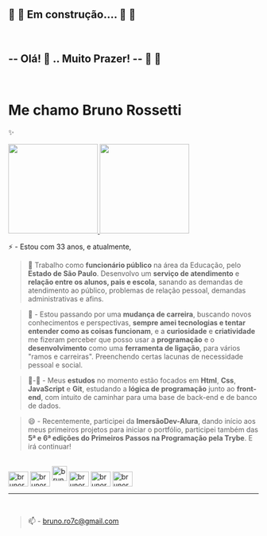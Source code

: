 ## 🚧 🚧 Em construção.... 🚧 🚧 
<br>

## **-- Olá!** 👋 ..  **Muito Prazer! --** 🤗 🤝
<br>

# **Me chamo Bruno Rossetti**<br>

 ✨
<div>
    <a href="https://github.com/brunoro7/github-readme-stats">
        <img height="180vh"  src="https://github-readme-stats.vercel.app/api/top-langs/?username=brunoro7&count_private=true&theme=tokyonight" />
        <img height="180vh"  src="https://github-readme-stats.vercel.app/api?username=brunoro7&count_private=true&show_icons=true&theme=tokyonight" />
    </a>
</div>

⚡ - Estou com 33 anos, e atualmente, <br>
> 🔭 Trabalho como **funcionário público**  na área da Educação, pelo **Estado de São Paulo**.
Desenvolvo um **serviço de atendimento** e **relação entre os alunos, pais e escola**, sanando as demandas de atendimento ao público, problemas de relação pessoal, demandas administrativas e afins.

> 💬 - Estou passando por uma **mudança de carreira**, buscando novos conhecimentos e perspectivas, **sempre amei tecnologias e tentar entender como as coisas funcionam**, e a **curiosidade** e **criatividade** me fizeram perceber que posso usar a **programação** e o **desenvolvimento** como uma **ferramenta de ligação**, para vários "ramos e carreiras". Preenchendo certas lacunas de necessidade pessoal e social.<br>

> 👯-🌱 - Meus **estudos** no momento estão focados em **Html**, **Css**, **JavaScript** e **Git**, estudando a **lógica de programação** junto ao **front-end**, com intuito de caminhar para uma base de back-end e de banco de dados.<br>

> 😄 - Recentemente, participei da **ImersãoDev-Alura**, dando início aos meus primeiros projetos para iniciar o portfólio, participei também das **5ª e 6ª edições do Primeiros Passos na Programação pela Trybe**. E irá continuar!

<br>
<div style="display: inline_block">
    <img align="center" alt="brunoro7-html5" height="30vh" width="40vh" src="https://cdn.jsdelivr.net/gh/devicons/devicon/icons/html5/html5-original-wordmark.svg" />
    <img align="center" alt="brunoro7-css" height="30vh" width="40vh" src="https://cdn.jsdelivr.net/gh/devicons/devicon/icons/css3/css3-original-wordmark.svg" />
    <img width="30vh" alt="brunoro7-javascript" height="30vh" src="https://cdn.jsdelivr.net/gh/devicons/devicon/icons/javascript/javascript-original.svg" />    
    <img align="center" alt="brunoro7-github" height="30vh" width="40vh" src="https://cdn.jsdelivr.net/gh/devicons/devicon/icons/github/github-original-wordmark.svg" />    
    <img align="center" alt="brunoro7-git" height="30vh" width="40vh" src="https://cdn.jsdelivr.net/gh/devicons/devicon/icons/git/git-original-wordmark.svg" />    
    <img align="center" alt="brunoro7-linux" height="30vh" width="40vh" src="https://cdn.jsdelivr.net/gh/devicons/devicon/icons/linux/linux-original.svg" />
</div>

---
<br>

> 📫 - bruno.ro7c@gmail.com

